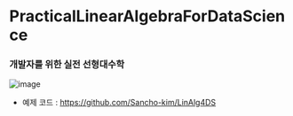 # PracticalLinearAlgebraForDataScience
### **개발자를 위한 실전 선형대수학**

![image](https://github.com/IM2COLD/PracticalLinearAlgebraForDataScience/assets/114397640/5d9a0c71-0a92-4add-989a-339e938bf633)
- 예제 코드 : https://github.com/Sancho-kim/LinAlg4DS
